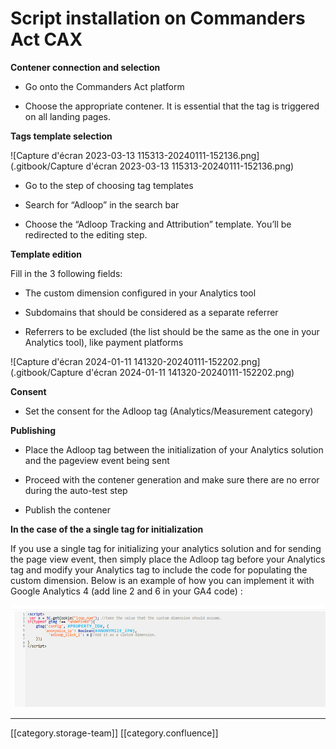 # Script installation on Commanders Act CAX

 **Contener connection and selection** 

* Go onto the Commanders Act platform


* Choose the appropriate contener. It is essential that the tag is triggered on all landing pages.



 **Tags template selection** 

![Capture d'écran 2023-03-13 115313-20240111-152136.png](.gitbook/Capture d'écran 2023-03-13 115313-20240111-152136.png)
* Go to the step of choosing tag templates 


* Search for “Adloop” in the search bar


* Choose the “Adloop Tracking and Attribution” template. You’ll be redirected to the editing step.



 **Template edition** 

Fill in the 3 following fields: 


* The custom dimension configured in your Analytics tool


* Subdomains that should be considered as a separate referrer


* Referrers to be excluded (the list should be the same as the one in your Analytics tool), like payment platforms



![Capture d'écran 2024-01-11 141320-20240111-152202.png](.gitbook/Capture d'écran 2024-01-11 141320-20240111-152202.png)

 **Consent** 


* Set the consent for the Adloop tag (Analytics/Measurement category)



 **Publishing** 


* Place the Adloop tag between the initialization of your Analytics solution and the pageview event being sent


* Proceed with the contener generation and make sure there are no error during the auto-test step


* Publish the contener





 **In the case of the a single tag for initialization** 

If you use a single tag for initializing your analytics solution and for sending the page view event, then simply place the Adloop tag before your Analytics tag and modify your Analytics tag to include the code for populating the custom dimension. Below is an example of how you can implement it with Google Analytics 4 (add line 2 and 6 in your GA4 code) :

![image-20240219-153828.png](.gitbook/image-20240219-153828.png)



*****

[[category.storage-team]] 
[[category.confluence]] 
